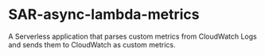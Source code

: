 # SAR-async-lambda-metrics

A Serverless application that parses custom metrics from CloudWatch Logs and sends them to CloudWatch as custom metrics.
